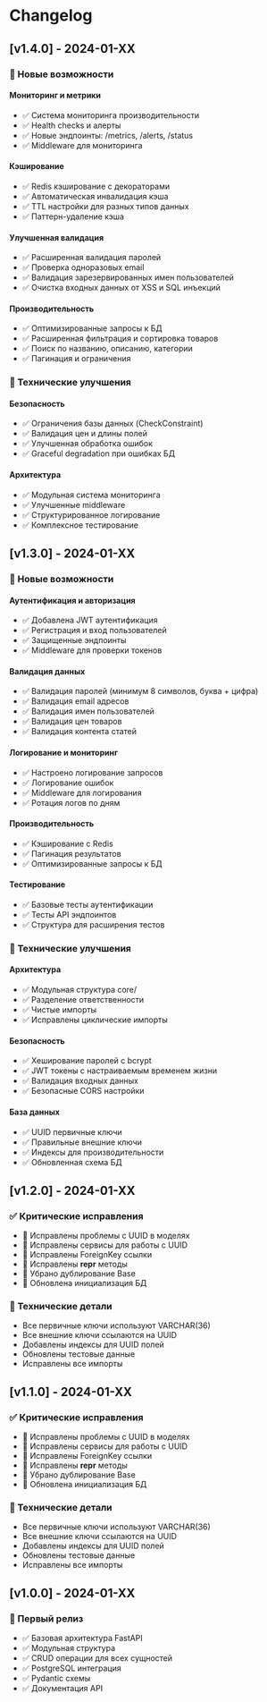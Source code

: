 # Changelog

## [v1.4.0] - 2024-01-XX

### 🚀 Новые возможности

#### Мониторинг и метрики
- ✅ Система мониторинга производительности
- ✅ Health checks и алерты
- ✅ Новые эндпоинты: /metrics, /alerts, /status
- ✅ Middleware для мониторинга

#### Кэширование
- ✅ Redis кэширование с декораторами
- ✅ Автоматическая инвалидация кэша
- ✅ TTL настройки для разных типов данных
- ✅ Паттерн-удаление кэша

#### Улучшенная валидация
- ✅ Расширенная валидация паролей
- ✅ Проверка одноразовых email
- ✅ Валидация зарезервированных имен пользователей
- ✅ Очистка входных данных от XSS и SQL инъекций

#### Производительность
- ✅ Оптимизированные запросы к БД
- ✅ Расширенная фильтрация и сортировка товаров
- ✅ Поиск по названию, описанию, категории
- ✅ Пагинация и ограничения

### 🔧 Технические улучшения

#### Безопасность
- ✅ Ограничения базы данных (CheckConstraint)
- ✅ Валидация цен и длины полей
- ✅ Улучшенная обработка ошибок
- ✅ Graceful degradation при ошибках БД

#### Архитектура
- ✅ Модульная система мониторинга
- ✅ Улучшенные middleware
- ✅ Структурированное логирование
- ✅ Комплексное тестирование

## [v1.3.0] - 2024-01-XX

### 🚀 Новые возможности

#### Аутентификация и авторизация
- ✅ Добавлена JWT аутентификация
- ✅ Регистрация и вход пользователей
- ✅ Защищенные эндпоинты
- ✅ Middleware для проверки токенов

#### Валидация данных
- ✅ Валидация паролей (минимум 8 символов, буква + цифра)
- ✅ Валидация email адресов
- ✅ Валидация имен пользователей
- ✅ Валидация цен товаров
- ✅ Валидация контента статей

#### Логирование и мониторинг
- ✅ Настроено логирование запросов
- ✅ Логирование ошибок
- ✅ Middleware для логирования
- ✅ Ротация логов по дням

#### Производительность
- ✅ Кэширование с Redis
- ✅ Пагинация результатов
- ✅ Оптимизированные запросы к БД

#### Тестирование
- ✅ Базовые тесты аутентификации
- ✅ Тесты API эндпоинтов
- ✅ Структура для расширения тестов

### 🔧 Технические улучшения

#### Архитектура
- ✅ Модульная структура core/
- ✅ Разделение ответственности
- ✅ Чистые импорты
- ✅ Исправлены циклические импорты

#### Безопасность
- ✅ Хеширование паролей с bcrypt
- ✅ JWT токены с настраиваемым временем жизни
- ✅ Валидация входных данных
- ✅ Безопасные CORS настройки

#### База данных
- ✅ UUID первичные ключи
- ✅ Правильные внешние ключи
- ✅ Индексы для производительности
- ✅ Обновленная схема БД

## [v1.2.0] - 2024-01-XX

### ✅ Критические исправления

- 🔧 Исправлены проблемы с UUID в моделях
- 🔧 Исправлены сервисы для работы с UUID
- 🔧 Исправлены ForeignKey ссылки
- 🔧 Исправлены __repr__ методы
- 🔧 Убрано дублирование Base
- 🔧 Обновлена инициализация БД

### 🔧 Технические детали

- Все первичные ключи используют VARCHAR(36)
- Все внешние ключи ссылаются на UUID
- Добавлены индексы для UUID полей
- Обновлены тестовые данные
- Исправлены все импорты

## [v1.1.0] - 2024-01-XX

### ✅ Критические исправления

- 🔧 Исправлены проблемы с UUID в моделях
- 🔧 Исправлены сервисы для работы с UUID
- 🔧 Исправлены ForeignKey ссылки
- 🔧 Исправлены __repr__ методы
- 🔧 Убрано дублирование Base
- 🔧 Обновлена инициализация БД

### 🔧 Технические детали

- Все первичные ключи используют VARCHAR(36)
- Все внешние ключи ссылаются на UUID
- Добавлены индексы для UUID полей
- Обновлены тестовые данные
- Исправлены все импорты

## [v1.0.0] - 2024-01-XX

### 🎉 Первый релиз

- ✅ Базовая архитектура FastAPI
- ✅ Модульная структура
- ✅ CRUD операции для всех сущностей
- ✅ PostgreSQL интеграция
- ✅ Pydantic схемы
- ✅ Документация API
